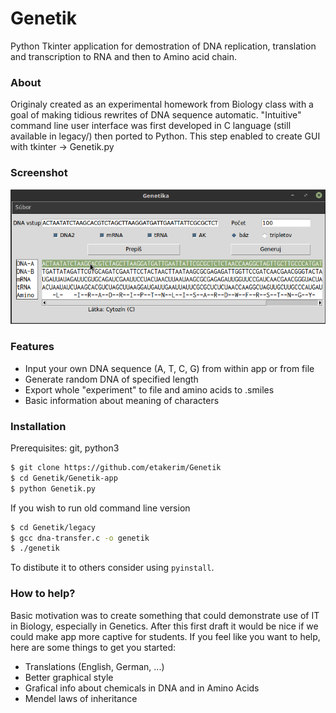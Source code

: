 # Genetik
Python Tkinter application for demostration of DNA replication, translation
and transcription to RNA and then to Amino acid chain.

### About  
Originaly created as an experimental homework from Biology class with a goal 
of making tidious rewrites of DNA sequence automatic. "Intuitive" command line 
user interface was first developed in C language (still available in legacy/) 
then ported to Python. This step enabled to create GUI with tkinter -> Genetik.py

### Screenshot
![alt text](results/screenshot.png?raw=true "Genetik app")


### Features
- Input your own DNA sequence (A, T, C, G) from within app or from file
- Generate random DNA of specified length
- Export whole "experiment" to file and amino acids to .smiles
- Basic information about meaning of characters


### Installation
Prerequisites: git, python3
```bash
$ git clone https://github.com/etakerim/Genetik
$ cd Genetik/Genetik-app
$ python Genetik.py 
```

If you wish to run old command line version
```bash
$ cd Genetik/legacy
$ gcc dna-transfer.c -o genetik
$ ./genetik
```
To distibute it to others consider using `pyinstall`.

### How to help?
Basic motivation was to create something that could demonstrate use
of IT in Biology, especially in Genetics. After this first draft
it would be nice if we could make app more captive for students.
If you feel like you want to help, here are some things to get you
started:
- Translations (English, German, ...)
- Better graphical style
- Grafical info about chemicals in DNA and in Amino Acids
- Mendel laws of inheritance
